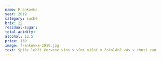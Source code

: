 ```yaml
---
name: Frankovka
year: 2019
category: suché
brix: 22
residual-sugar: 
total-acidity: 
alcohol: 12.5
price: 130
image: frankovka-2019.jpg
text: Spíše lehčí červené víno s vůní višní v čokoládě vás v chuti zaujme smetanovou jemností borůvek a ostružin. Disponuje hedvábnou tříslovinkou a dlouhou dochutí.
---
```

